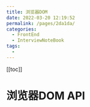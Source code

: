 ```yaml
---
title: 浏览器DOM
date: 2022-03-20 12:19:52
permalink: /pages/2da1da/
categories:
  - FrontEnd
  - InterviewNoteBook
tags:
  - 
---
```


[[toc]]

# 浏览器DOM API


